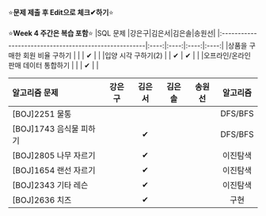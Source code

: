 ⭐**문제 제출 후 Edit으로 체크✔하기**⭐<br/><br/>
⭐**Week 4 주간은 복습 포함**⭐
|SQL 문제                                               |강은구|김은서|김은솔|송원선|
|:------------------------------------------------------|:----:|:----:|:----:|:----:|
|상품을 구매한 회원 비율 구하기                           |      |      |  ✔   |      | 
|입양 시각 구하기(2)                                     |      |  ✔  | ✔    |      | 
|오프라인/온라인 판매 데이터 통합하기                      |      |      | ✔    |      | 


|알고리즘 문제                 |강은구|김은서|김은솔|송원선|알고리즘|
|:-----------------------------|:----:|:----:|:----:|:----:|:------:|
|[BOJ]2251 물통                |      |      |      |      |DFS/BFS|
|[BOJ]1743 음식물 피하기       |      |  ✔   |      |      |DFS/BFS|
|[BOJ]2805 나무 자르기         |      |  ✔   |      |      |이진탐색|
|[BOJ]1654 랜선 자르기         |      |  ✔   |      |      |이진탐색|
|[BOJ]2343 기타 레슨           |      |   ✔  |      |      |이진탐색|
|[BOJ]2636 치즈                |      |  ✔   |      |      |구현   |
